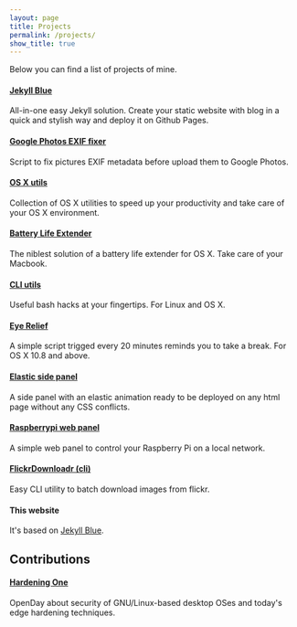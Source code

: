 ```yaml
---
layout: page
title: Projects
permalink: /projects/
show_title: true
---
```


<!-- trailing slash in permalink is needed -->

Below you can find a list of projects of mine.

#### [Jekyll Blue](http://github.com/pirafrank/jekyll-blue)
All-in-one easy Jekyll solution. Create your static website with blog in a quick and stylish way and deploy it on Github Pages.

#### [Google Photos EXIF fixer](https://github.com/pirafrank/Google-Photos-EXIF-fixer)
Script to fix pictures EXIF metadata before upload them to Google Photos.

#### [OS X utils](https://github.com/pirafrank/OSX_utils)
Collection of OS X utilities to speed up your productivity and take care of your OS X environment.

#### [Battery Life Extender](https://github.com/pirafrank/battery_life_extender)
The niblest solution of a battery life extender for OS X. Take care of your Macbook.

#### [CLI utils](https://github.com/pirafrank/CLI_utils)
Useful bash hacks at your fingertips. For Linux and OS X.

#### [Eye Relief](https://github.com/pirafrank/Eye_Relief)
A simple script trigged every 20 minutes reminds you to take a break. For OS X 10.8 and above.

#### [Elastic side panel](https://github.com/pirafrank/elastic-side-panel)
A side panel with an elastic animation ready to be deployed on any html page without any CSS conflicts.

#### [Raspberrypi web panel](https://github.com/pirafrank/raspberrypi-web-panel)
A simple web panel to control your Raspberry Pi on a local network.

#### [FlickrDownloadr (cli)](https://github.com/pirafrank/FlickrDownloadr_cli)
Easy CLI utility to batch download images from flickr.

#### This website
It's based on [Jekyll Blue](http://github.com/pirafrank/jekyll-blue).

## Contributions

#### [Hardening One](http://etnaforensics.it/sweetbus/)
OpenDay about security of GNU/Linux-based desktop OSes and today's edge hardening techniques.
